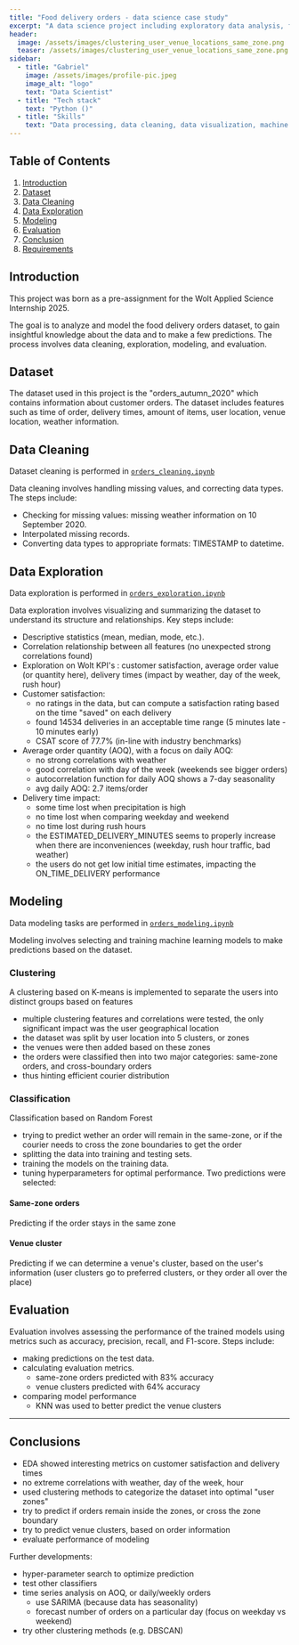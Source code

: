 ```yaml
---
title: "Food delivery orders - data science case study"
excerpt: "A data science project including exploratory data analysis, feature engineering, modeling and testing for a food deliveries dataset"
header:
  image: /assets/images/clustering_user_venue_locations_same_zone.png
  teaser: /assets/images/clustering_user_venue_locations_same_zone.png
sidebar:
  - title: "Gabriel"
    image: /assets/images/profile-pic.jpeg
    image_alt: "logo"
    text: "Data Scientist"
  - title: "Tech stack"
    text: "Python ()"
  - title: "Skills"
    text: "Data processing, data cleaning, data visualization, machine learning, modeling, feature engineering, evaluation"
---
```



## Table of Contents
1. [Introduction](#introduction)
2. [Dataset](#dataset)
3. [Data Cleaning](#data-cleaning)
4. [Data Exploration](#data-exploration)
5. [Modeling](#modeling)
6. [Evaluation](#evaluation)
7. [Conclusion](#conclusion)
8. [Requirements](#requirements)

## Introduction
This project was born as a pre-assignment for the Wolt Applied Science Internship 2025.

The goal is to analyze and model the food delivery orders dataset, to gain insightful knowledge about the data and to make a few predictions. The process involves data cleaning, exploration, modeling, and evaluation.


## Dataset
The dataset used in this project is the "orders_autumn_2020" which contains information about customer orders. The dataset includes features such as time of order, delivery times, amount of items, user location, venue location, weather information.


## Data Cleaning
Dataset cleaning is performed in [`orders_cleaning.ipynb`](./orders_cleaning.ipynb)

Data cleaning involves handling missing values, and correcting data types. The steps include:
- Checking for missing values: missing weather information on 10 September 2020.
- Interpolated missing records.
- Converting data types to appropriate formats: TIMESTAMP to datetime.


## Data Exploration
Data exploration is performed in [`orders_exploration.ipynb`](./orders_exploration.ipynb)

Data exploration involves visualizing and summarizing the dataset to understand its structure and relationships. Key steps include:
- Descriptive statistics (mean, median, mode, etc.).
- Correlation relationship between all features (no unexpected strong correlations found)
- Exploration on Wolt KPI's : customer satisfaction, average order value (or quantity here), delivery times (impact by weather, day of the week, rush hour)
- Customer satisfaction:
    - no ratings in the data, but can compute a satisfaction rating based on the time "saved" on each delivery
    - found 14534 deliveries in an acceptable time range (5 minutes late - 10 minutes early)
    - CSAT score of 77.7% (in-line with industry benchmarks)
- Average order quantity (AOQ), with a focus on daily AOQ:
    - no strong correlations with weather
    - good correlation with day of the week (weekends see bigger orders)
    - autocorrelation function for daily AOQ shows a 7-day seasonality
    - avg daily AOQ: 2.7 items/order
- Delivery time impact:
    - some time lost when precipitation is high
    - no time lost when comparing weekday and weekend
    - no time lost during rush hours
    - the ESTIMATED_DELIVERY_MINUTES seems to properly increase when there are inconveniences (weekday, rush hour traffic, bad weather)
    - the users do not get low initial time estimates, impacting the ON_TIME_DELIVERY performance


## Modeling
Data modeling tasks are performed in [`orders_modeling.ipynb`](./orders_modeling.ipynb)

Modeling involves selecting and training machine learning models to make predictions based on the dataset.

### Clustering
A clustering based on K-means is implemented to separate the users into distinct groups based on features
- multiple clustering features and correlations were tested, the only significant impact was the user geographical location
- the dataset was split by user location into 5 clusters, or zones
- the venues were then added based on these zones
- the orders were classified then into two major categories: same-zone orders, and cross-boundary orders
- thus hinting efficient courier distribution


### Classification
Classification based on Random Forest
- trying to predict wether an order will remain in the same-zone, or if the courier needs to cross the zone boundaries to get the order
- splitting the data into training and testing sets.
- training the models on the training data.
- tuning hyperparameters for optimal performance.
Two predictions were selected:

#### Same-zone orders
Predicting if the order stays in the same zone

#### Venue cluster
Predicting if we can determine a venue's cluster, based on the user's information (user clusters go to preferred clusters, or they order all over the place)


## Evaluation
Evaluation involves assessing the performance of the trained models using metrics such as accuracy, precision, recall, and F1-score. Steps include:
- making predictions on the test data.
- calculating evaluation metrics.
    - same-zone orders predicted with 83% accuracy
    - venue clusters predicted with 64% accuracy
- comparing model performance
    - KNN was used to better predict the venue clusters


---
## Conclusions
- EDA showed interesting metrics on customer satisfaction and delivery times
- no extreme correlations with weather, day of the week, hour
- used clustering methods to categorize the dataset into optimal "user zones"
- try to predict if orders remain inside the zones, or cross the zone boundary
- try to predict venue clusters, based on order information
- evaluate performance of modeling

Further developments:
- hyper-parameter search to optimize prediction
- test other classifiers
- time series analysis on AOQ, or daily/weekly orders
    - use SARIMA (because data has seasonality)
    - forecast number of orders on a particular day (focus on weekday vs weekend)
- try other clustering methods (e.g. DBSCAN)
